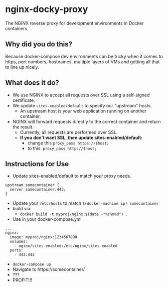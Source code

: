 
# nginx-docky-proxy

The NGINX reverse proxy for development environments in Docker containers.

## Why did you do this?

Because docker-compose dev environments can be tricky when it comes to https, port numbers, hostnames, multiple layers of VMs and getting all that to line up nicely.

## What does it do?

  * We use NGINX to accept all requests over SSL using a self-signed certificate.
  * We update `sites-enabled/default` to specify our "upstream" hosts.
    * An upstream host is your web application running on another container.
  * NGINX will forward requests directly to the correct container and return the result.
    * Currently, all requests are performed over SSL.
    * **If you don't want SSL, then update sites-enabled/default:**
      * change this `proxy_pass https://$host;`
      * to this: `proxy_pass http://$host;`

## Instructions for Use

* Update sites-enabled/default to match your proxy needs.
```
upstream somecontainer {
  server somecontainer:443;
}
```
* Update your `/etc/hosts` to match `$(docker-machine ip) somecontainer`
* build via:
    * `docker build -t myproj/nginx:$(date +"%Y%m%d") .`
* Use in your docker-compose.yml
```
...
nginx:
  image: myproj/nginx:1234567890
  volumes:
    - nginx/sites-enabled:/etc/nginx/sites-enabled
  ports:
    - 443:443
```
* `docker-compose up`
* Navigate to https://somecontainer/
* ???
* PROFIT!!!
